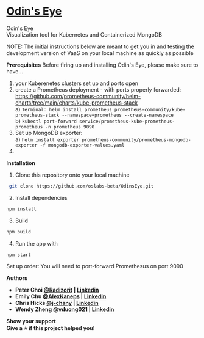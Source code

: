 # [Odin's Eye](https://) 
Odin's Eye <br>
Visualization tool for Kubernetes and Containerized MongoDB

NOTE: The initial instructions below are meant to get you in and testing the development version of VaaS on your local machine as quickly as possible

<b>Prerequisites</b>
Before firing up and installing Odin's Eye, please make sure to have...
1) your Kuberenetes clusters set up and ports open
2) create a Prometheus deployment - with ports properly forwarded: https://github.com/prometheus-community/helm-charts/tree/main/charts/kube-prometheus-stack
<br> a) ```Terminal: helm install prometheus prometheus-community/kube-prometheus-stack --namespace=prometheus --create-namespace```
<br> b) ```kubectl port-forward service/prometheus-kube-prometheus-prometheus -n prometheus 9090```
3) Set up MongoDB exporter: 
 <br> a) ```helm install exporter prometheus-community/prometheus-mongodb-exporter -f mongodb-exporter-values.yaml```
4) 



<b>Installation</b> 

1.  Clone this repository onto your local machine

```sh
 git clone https://github.com/oslabs-beta/OdinsEye.git
```

2.  Install dependencies

```sh
npm install 
```

3. Build

```sh
npm build 
```

4.  Run the app with

```sh
npm start
```
Set up order:
You will need to port-forward Promethesus on port 9090







<b>Authors <b>
- Peter Choi [@Radizorit](https://github.com/Radizorit) | [Linkedin](https://www.linkedin.com/in/jimmy-l-625ba98b/)
- Emily Chu [@AlexKaneps](https://github.com/AlexKaneps) | [Linkedin](https://www.linkedin.com/in/alex-kaneps/)
- Chris Hicks [@j-chany](https://github.com/j-chany) | [Linkedin](https://www.linkedin.com/in/james-c-694018b5/)
- Wendy Zheng [@vduong021](https://github.com/vduong021) | [Linkedin](https://www.linkedin.com/in/vu-duong/)


<b>Show your support  <br>
Give a ⭐️ if this project helped you!